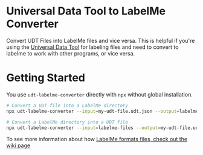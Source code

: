 # Universal Data Tool to LabelMe Converter

Convert UDT Files into LabelMe files and vice versa. This is helpful if you're using the [Universal Data Tool](https://universaldatatool.com) for labeling files and need to convert to labelme to work with other programs,
or vice versa.

# Getting Started

You use `udt-labelme-converter` directly with `npx` without global installation.

```bash
# Convert a UDT file into a LabelMe directory
npx udt-labelme-converter --input=my-udt-file.udt.json --output=labelme-files

# Convert a LabelMe directory into a UDT file
npx udt-labelme-converter --input=labelme-files --output=my-udt-file.udt.json
```

To see more information about how [LabelMe formats files, check out the wiki page](https://github.com/UniversalDataTool/udt-labelme-converter/wiki/LabelMe-Format)
